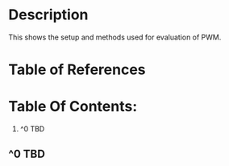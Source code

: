 # Description

This shows the setup and methods used for evaluation of PWM.

# Table of References


# Table Of Contents:

1. ^0 TBD


## ^0 TBD





